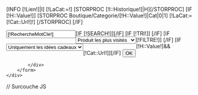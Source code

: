 [INFO [!Lien!]|I]
[!LaCat:=!]
[STORPROC [!I::Historique!]|H][/STORPROC]
[IF [!H::Value!]]
	[STORPROC Boutique/Categorie/[!H::Value!]|Cat|0|1]
		[!LaCat:=[!Cat::Url!]!]
	[/STORPROC]
[/IF]
<div class="EntoureComposant">
	<div id="Recherche">
		<form action="/Rechercher" method="get" >
			<div class="LigneForm" >
				[IF [!SEARCH!]]<div style="display:inline-block;float:left;"><input id="RechercheMotCle" name="RechercheMotCle" value="[!RechercheMotCle!]" /></div>[/IF]
				[IF [!TRI!]]
					<div style="display:inline-block;float:left"><select name="RechercheTri" onchange="this.form.submit()">
						<option value="">- Tri -</option>
						<option value="Alphabetique" [IF [!RechercheTri!]=Alphabetique] selected [/IF] >Alphabétique</option>
						<option value="PrixASC" [IF [!RechercheTri!]=PrixASC] selected [/IF]>Prix croissant</option>
						<option value="PrixDESC" [IF [!RechercheTri!]=PrixDESC] selected [/IF]>Prix décroissant</option>
						<option value="News" [IF [!RechercheTri!]=News] selected [/IF]>Nouveautés en premier</option>
						<option value="PlusVisites" [IF [!RechercheTri!]=PlusVisites] selected [/IF]>Produit les plus visités</option>
					</select></div>
				[/IF]
				[IF [!FILTRE!]]
					<div style="display:inline-block;float:left"><select name="RechercheFiltre" onchange="this.form.submit()">
						<option value="">- Filtre -</option>
						<option value="Promotions" [IF [!RechercheFiltre!]=Promotions] selected [/IF]>Uniquement les promotions</option>
						<option value="Coeur" [IF [!RechercheFiltre!]=Coeur] selected [/IF]>Uniquement les coup de coeur</option>
						<option value="IdKdo" [IF [!RechercheFiltre!]=IdKdo] selected [/IF]>Uniquement les idées cadeaux</option>
					</select></div>
				[/IF]
				[IF  [!H::Value!]&&[!Cat::Url!]]<input type="hidden"  value="[!LaCat!]" name="Categorie" />[/IF]
				<input type="submit" id="submitRecherche" value="OK" />
				<input type="hidden" name="TitreListe" value="Résultats de votre recherche" />
	
			</div>
		</form>
	</div>
</div>

// Surcouche JS
<script type="text/javascript">
	window.addEvent('domready', function() {
		FieldDefaultText( $('RechercheMotCle'), 'Rechercher...' );
		$('RechercheMotCle').setStyle('font-style', 'normal');
	});
</script>